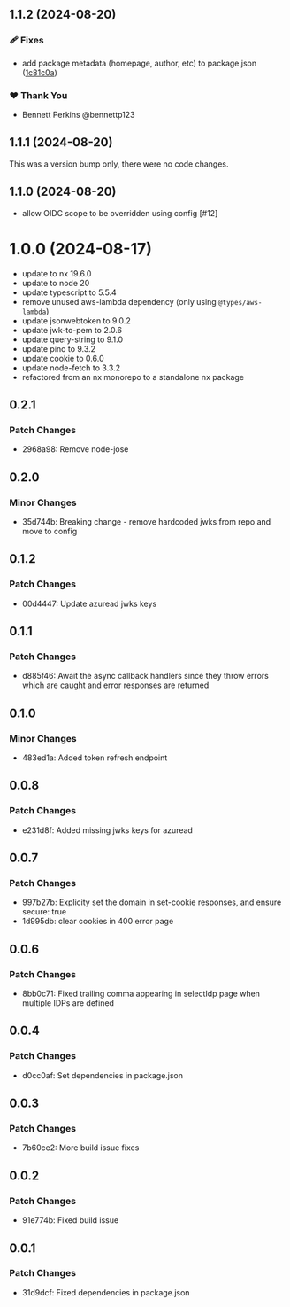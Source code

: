 ## 1.1.2 (2024-08-20)


### 🩹 Fixes

- add package metadata (homepage, author, etc) to package.json ([1c81c0a](https://github.com/sevenwestmedia-labs/lambda-edge-openid-auth/commit/1c81c0a))

### ❤️  Thank You

- Bennett Perkins @bennettp123

## 1.1.1 (2024-08-20)

This was a version bump only, there were no code changes.

## 1.1.0 (2024-08-20)

- allow OIDC scope to be overridden using config [#12]

# 1.0.0 (2024-08-17)

- update to nx 19.6.0
- update to node 20
- update typescript to 5.5.4
- remove unused aws-lambda dependency (only using `@types/aws-lambda`)
- update jsonwebtoken to 9.0.2
- update jwk-to-pem to 2.0.6
- update query-string to 9.1.0
- update pino to 9.3.2
- update cookie to 0.6.0
- update node-fetch to 3.3.2
- refactored from an nx monorepo to a standalone nx package

## 0.2.1

### Patch Changes

- 2968a98: Remove node-jose

## 0.2.0

### Minor Changes

- 35d744b: Breaking change - remove hardcoded jwks from repo and move to config

## 0.1.2

### Patch Changes

- 00d4447: Update azuread jwks keys

## 0.1.1

### Patch Changes

- d885f46: Await the async callback handlers since they throw errors which are caught and error responses are returned

## 0.1.0

### Minor Changes

- 483ed1a: Added token refresh endpoint

## 0.0.8

### Patch Changes

- e231d8f: Added missing jwks keys for azuread

## 0.0.7

### Patch Changes

- 997b27b: Explicity set the domain in set-cookie responses, and ensure secure: true
- 1d995db: clear cookies in 400 error page

## 0.0.6

### Patch Changes

- 8bb0c71: Fixed trailing comma appearing in selectIdp page when multiple IDPs are defined

## 0.0.4

### Patch Changes

- d0cc0af: Set dependencies in package.json

## 0.0.3

### Patch Changes

- 7b60ce2: More build issue fixes

## 0.0.2

### Patch Changes

- 91e774b: Fixed build issue

## 0.0.1

### Patch Changes

- 31d9dcf: Fixed dependencies in package.json
